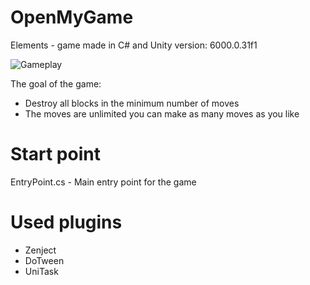 # OpenMyGame
Elements - game made in C# and Unity version: 6000.0.31f1

![Gameplay](https://github.com/user-attachments/assets/e9c98d1f-9afe-4725-b741-7c96b1024cec)

The goal of the game:
- Destroy all blocks in the minimum number of moves
- The moves are unlimited you can make as many moves as you like

# Start point
EntryPoint.cs - Main entry point for the game

# Used plugins
- Zenject
- DoTween
- UniTask
